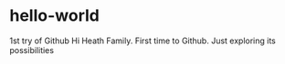# hello-world
1st try of Github
Hi Heath Family. First time to Github. Just exploring its possibilities
